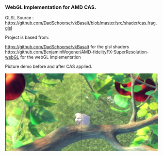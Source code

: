 ### WebGL Implementation for AMD CAS.

GLSL Source : https://github.com/DadSchoorse/vkBasalt/blob/master/src/shader/cas.frag.glsl

Project is based from:

https://github.com/DadSchoorse/vkBasalt for the glsl shaders
https://github.com/BenjaminWegener/AMD-fidelityFX-SuperResolution-webGL for the webGL Implementation

Picture demo before and after CAS applied.

<img src="docs/comparison.png">

